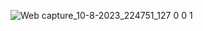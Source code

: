 ![Web capture_10-8-2023_224751_127 0 0 1](https://github.com/DONIPATINAVEEN/Todo-App/assets/84661397/315d4bc7-3b13-47b6-9677-b616ed71e436)

